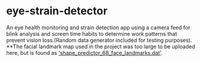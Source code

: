 # eye-strain-detector
An eye health monitoring and strain detection app using a camera feed for blink analysis and screen time habits to determine work patterns that prevent vision loss.(Random data generator included for testing purposes).
**The facial landmark map used in the project was too large to be uploaded here, but is found as ['shape_predictor_68_face_landmarks.dat'](http://dlib.net/files/shape_predictor_68_face_landmarks.dat.bz2).
